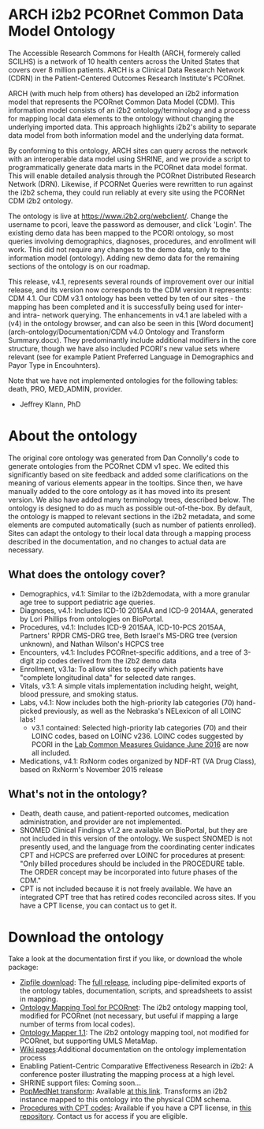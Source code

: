 # ARCH i2b2 PCORnet Common Data Model Ontology

The Accessible Research Commons for Health (ARCH, formerely called SCILHS) is a network of 10 health centers across the United States that covers over 8 million patients. ARCH is a Clinical Data Research Network (CDRN) in the Patient-Centered Outcomes Research Institute's PCORnet.

ARCH (with much help from others) has developed an i2b2 information model that represents the PCORnet Common Data Model (CDM). This information model consists of an i2b2 ontology/terminology and a process for mapping local data elements to the ontology without changing the underlying imported data. This approach highlights i2b2's ability to separate data model from both information model and the underlying data format.

By conforming to this ontology, ARCH sites can query across the network with an interoperable data model using SHRINE, and we provide a script to programmatically generate data marts in the PCORnet data model format. This will enable detailed analysis through the PCORnet Distributed Research Network (DRN). Likewise, if PCORNet Queries were rewritten to run against the i2b2 schema, they could run reliably at every site using the PCORNet CDM i2b2 ontology.

The ontology is live at https://www.i2b2.org/webclient/. Change the username to pcori, leave the password as demouser, and click 'Login'. The existing demo data has been mapped to the PCORI ontology, so most queries involving demographics, diagnoses, procedures, and enrollment will work. This did not require any changes to the demo data, only to the information model (ontology). Adding new demo data for the remaining sections of the ontology is on our roadmap.

This release, v4.1, represents several rounds of improvement over our initial release, and its version now corresponds to the CDM version it represents: CDM 4.1. Our CDM v3.1 ontology has been vetted by ten of our sites - the mapping has been completed and it is successfully being used for inter- and intra- network querying. The enhancements in v4.1 are labeled with a (v4) in the ontology browser, and can also be seen in this [Word document](arch-ontology/Documentation/CDM v4.0 Ontology and Transform Summary.docx). They predominantly include additional modifiers in the core structure, though we have also included PCORI's new value sets where relevant (see for example Patient Preferred Language in Demographics and Payor Type in Encouhnters).

Note that we have not implemented ontologies for the following tables: death, PRO, MED_ADMIN, provider.

- Jeffrey Klann, PhD

# About the ontology

The original core ontology was generated from Dan Connolly's code to generate ontologies from the PCORnet CDM v1 spec. We  edited this significantly based on site feedback and added some clarifications on the meaning of various elements appear in the tooltips. Since then, we have manually added to the core ontology as it has moved into its present version. We also have added many terminology trees, described below. The ontology is designed to do as much as possible out-of-the-box. By default, the ontology is mapped to relevant sections in the i2b2 metadata, and some elements are computed automatically (such as number of patients enrolled). Sites can adapt the ontology to their local data through a mapping process described in the documentation, and no changes to actual data are necessary.

## What does the ontology cover?
* Demographics, v4.1: Similar to the i2b2demodata, with a more granular age tree to support pediatric age queries.
* Diagnoses, v4.1: Includes ICD-10 2015AA and ICD-9 2014AA, generated by Lori Phillips from ontologies on BioPortal.
* Procedures, v4.1: Includes ICD-9 2015AA, ICD-10-PCS 2015AA, Partners' RPDR CMS-DRG tree, Beth Israel's MS-DRG tree (version unknown), and Nathan Wilson's HCPCS tree
* Encounters, v4.1: Includes PCORnet-specific additions, and a tree of 3-digit zip codes derived from the i2b2 demo data
* Enrollment, v3.1a: To allow sites to specify which patients have "complete longitudinal data" for selected date ranges.
* Vitals, v3.1: A simple vitals implementation including height, weight, blood pressure, and smoking status.
* Labs, v4.1: Now includes both the high-priority lab categories (70) hand-picked previously, as well as the Nebraska's NELexicon of all LOINC labs! 
  * v3.1 contained: Selected high-priority lab categories (70) and their LOINC codes, based on LOINC v236. LOINC codes suggested by PCORI in the [Lab Common Measures Guidance June 2016](https://github.com/CDMFORUM/CDM-GUIDANCE/blob/master/2016-June-1_PCORnet%20Lab%20Common%20Measures_LOINC.xlsx) are now all included.
* Medications, v4.1:  RxNorm codes organized by NDF-RT (VA Drug Class), based on RxNorm's November 2015 release

## What's not in the ontology?
* Death, death cause, and patient-reported outcomes, medication administration, and provider are not implemented.
* SNOMED Clinical Findings v1.2 are available on BioPortal, but they are not included in this version of the ontology. We suspect SNOMED is not presently used, and the language from the coordinating center indicates CPT and HCPCS are preferred over LOINC for procedures at present: "Only billed procedures should be included in the PROCEDURE table. The ORDER concept may be incorporated into future phases of the CDM." 
* CPT is not included because it is not freely available. We have an integrated CPT tree that has retired codes reconciled across sites. If you have a CPT license, you can contact us to get it.
 
# Download the ontology
Take a look at the documentation first if you like, or download the whole package:
* [Zipfile download](https://github.com/ARCH-commons/arch-ontology/releases): The [full release](https://github.com/SCILHS/scilhs-ontology/releases), including pipe-delimited exports of the ontology tables, documentation, scripts, and spreadsheets to assist in mapping. 
* [Ontology Mapping Tool for PCORnet](https://community.i2b2.org/wiki/display/NCBO/PCORI+Mapping+Tools+version+1.0): The i2b2 ontology mapping tool, modified for PCORnet (not necessary, but useful if mapping a large number of terms from local codes).
* [Ontology Mapper 1.1](https://community.i2b2.org/wiki/display/NCBO/Mapping+tools+version+1.1): The i2b2 ontology mapping tool, not modified for PCORnet, but supporting UMLS MetaMap.
* [Wiki pages](https://github.com/ARCH-commons/arch-ontology/wiki):Additional documentation on the ontology implementation process
* Enabling Patient-Centric Comparative Effectiveness Research in i2b2: A conference poster illustrating the mapping process at a high level.
* SHRINE support files: Coming soon...
* [PopMedNet transform](https://github.com/SCILHS/i2p-transform/): Available [at this link](https://github.com/SCILHS/i2p-transform/). Transforms an i2b2 instance mapped to this ontology into the physical CDM schema.
* [Procedures with CPT codes](https://github.com/SCILHS/ontology-private): Available if you have a CPT license, in [this repository](https://github.com/SCILHS/ontology-private). Contact us for access if you are eligible.
